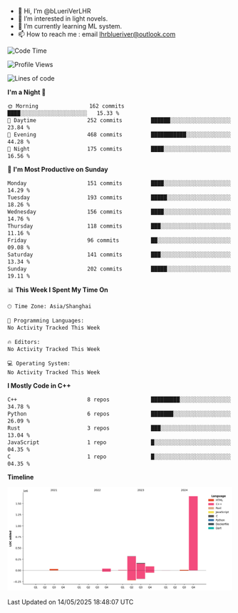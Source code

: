 - 👋 Hi, I’m @bLueriVerLHR
- 👀 I’m interested in light novels.
- 🌱 I’m currently learning ML system.
- 📫 How to reach me : email lhrblueriver@outlook.com

<!--START_SECTION:waka-->
![Code Time](http://img.shields.io/badge/Code%20Time-344%20hrs%2037%20mins-blue)

![Profile Views](http://img.shields.io/badge/Profile%20Views-0-blue)

![Lines of code](https://img.shields.io/badge/From%20Hello%20World%20I%27ve%20Written-2.3%20million%20lines%20of%20code-blue)

**I'm a Night 🦉** 

```text
🌞 Morning                162 commits         ████░░░░░░░░░░░░░░░░░░░░░   15.33 % 
🌆 Daytime                252 commits         ██████░░░░░░░░░░░░░░░░░░░   23.84 % 
🌃 Evening                468 commits         ███████████░░░░░░░░░░░░░░   44.28 % 
🌙 Night                  175 commits         ████░░░░░░░░░░░░░░░░░░░░░   16.56 % 
```
📅 **I'm Most Productive on Sunday** 

```text
Monday                   151 commits         ████░░░░░░░░░░░░░░░░░░░░░   14.29 % 
Tuesday                  193 commits         █████░░░░░░░░░░░░░░░░░░░░   18.26 % 
Wednesday                156 commits         ████░░░░░░░░░░░░░░░░░░░░░   14.76 % 
Thursday                 118 commits         ███░░░░░░░░░░░░░░░░░░░░░░   11.16 % 
Friday                   96 commits          ██░░░░░░░░░░░░░░░░░░░░░░░   09.08 % 
Saturday                 141 commits         ███░░░░░░░░░░░░░░░░░░░░░░   13.34 % 
Sunday                   202 commits         █████░░░░░░░░░░░░░░░░░░░░   19.11 % 
```


📊 **This Week I Spent My Time On** 

```text
🕑︎ Time Zone: Asia/Shanghai

💬 Programming Languages: 
No Activity Tracked This Week

🔥 Editors: 
No Activity Tracked This Week

💻 Operating System: 
No Activity Tracked This Week
```

**I Mostly Code in C++** 

```text
C++                      8 repos             █████████░░░░░░░░░░░░░░░░   34.78 % 
Python                   6 repos             ███████░░░░░░░░░░░░░░░░░░   26.09 % 
Rust                     3 repos             ███░░░░░░░░░░░░░░░░░░░░░░   13.04 % 
JavaScript               1 repo              █░░░░░░░░░░░░░░░░░░░░░░░░   04.35 % 
C                        1 repo              █░░░░░░░░░░░░░░░░░░░░░░░░   04.35 % 
```



**Timeline**

![Lines of Code chart](https://raw.githubusercontent.com/bLueriVerLHR/bLueriVerLHR/main/assets/bar_graph.png)


 Last Updated on 14/05/2025 18:48:07 UTC
<!--END_SECTION:waka-->
